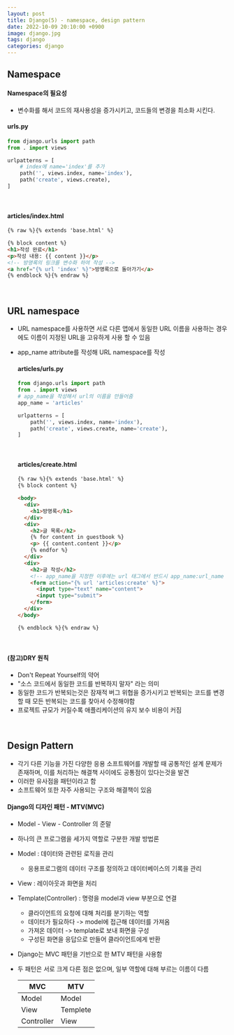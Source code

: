 ```yaml
---
layout: post
title: Django(5) - namespace, design pattern
date: 2022-10-09 20:10:00 +0900
image: django.jpg
tags: django
categories: django
---
```


## Namespace

#### Namespace의 필요성  

* 변수화를 해서 코드의 재사용성을 증가시키고,  코드들의 변경을 최소화 시킨다.

#### urls.py

``` python
from django.urls import path
from . import views

urlpatterns = [
  	# index에 name='index'를 추가
    path('', views.index, name='index'),
    path('create', views.create),
]
```

<br>

#### articles/index.html

``` html
{% raw %}{% extends 'base.html' %}

{% block content %}
<h1>작성 완료</h1>
<p>작성 내용: {{ content }}</p>
<!-- 방명록의 링크를 변수화 하여 작성 -->
<a href="{% url 'index' %}">방명록으로 돌아가기</a>
{% endblock %}{% endraw %}
```

<br>

## URL namespace

* URL namespace를 사용하면 서로 다른 앱에서 동일한 URL 이름을 사용하는 경우에도 이름이 지정된 URL을 고유하게 사용 할 수 있음

* app_name attribute를 작성해 URL namespace를 작성

  #### articles/urls.py

  ``` python
  from django.urls import path
  from . import views
  # app_name을 작성해서 url의 이름을 만들어줌
  app_name = 'articles'
  
  urlpatterns = [
      path('', views.index, name='index'),
      path('create', views.create, name='create'),
  ]
  ```

  <br>

  #### articles/create.html

  ``` html
  {% raw %}{% extends 'base.html' %}
  {% block content %}
  
  <body>
    <div>
      <h1>방명록</h1>
    </div>
    <div>
      <h2>글 목록</h2>
      {% for content in guestbook %}
      <p> {{ content.content }}</p>
      {% endfor %}
    </div>
    <div>
      <h2>글 작성</h2>
      <!-- app_name을 지정한 이후에는 url 태그에서 반드시 app_name:url_name 형태로만 사용해야한다 -->
      <form action="{% url 'articles:create' %}">
        <input type="text" name="content">
        <input type="submit">
      </form>
    </div>
  </body>
  
  {% endblock %}{% endraw %}
  ```

  <br>

#### (참고)DRY 원칙

* Don't Repeat Yourself의 약어
* "소스 코드에서 동일한 코드를 반복하지 말자" 라는 의미
* 동일한 코드가 반복되는것은 잠재적 버그 위협을 증가시키고 반복되는 코드를 변경할 때 모든 반복되는 코드를 찾아서 수정해야함
* 프로젝트 규모가 커질수록 애플리케이션의 유지 보수 비용이 커짐

<br>

## Design Pattern

* 각기 다른 기능을 가진 다양한 응용 소프트웨어를 개발할 때 공통적인 설계 문제가 존재하며, 이를 처리하는 해결책 사이에도 공통점이 있다는것을 발견
* 이러한 유사점을 패턴이라고 함
* 소프트웨어 또한 자주 사용되는 구조와 해결책이 있음

#### Django의 디자인 패턴 - MTV(MVC)

* Model - View - Controller 의 준말

* 하나의 큰 프로그램을 세가지 역할로 구분한 개발 방법론

* Model : 데이터와 관련된 로직을 관리

  * 응용프로그램의 데이터 구조를 정의하고 데이터베이스의 기록을 관리

* View : 레이아웃과 화면을 처리

* Template(Controller) : 명령을 model과 view 부분으로 연결

  * 클라이언트의 요청에 대해 처리를 분기하는 역할
  * 데이터가 필요하다 -> model에 접근해 데이터를 가져옴
  * 가져온 데이터 -> template로 보내 화면을 구성
  * 구성된 화면을 응답으로 만들어 클라이언트에게 반환

* Django는 MVC 패턴을 기반으로 한 MTV 패턴을 사용함

* 두 패턴은 서로 크게 다른 점은 없으며, 일부 역할에 대해 부르는 이름이 다름

  | MVC        | MTV      |
  | ---------- | -------- |
  | Model      | Model    |
  | View       | Templete |
  | Controller | View     |

<br>

